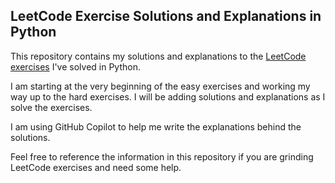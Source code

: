 ## LeetCode Exercise Solutions and Explanations in Python ##

This repository contains my solutions and explanations to the [LeetCode exercises](https://leetcode.com/) I've solved in Python.

I am starting at the very beginning of the easy exercises and working my way up to the hard exercises. I will be adding solutions and explanations as I solve the exercises.

I am using GitHub Copilot to help me write the explanations behind the solutions.

Feel free to reference the information in this repository if you are grinding LeetCode exercises and need some help.
